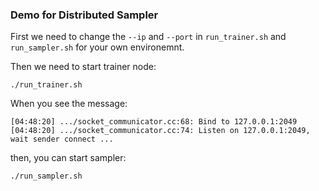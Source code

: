 ### Demo for Distributed Sampler

First we need to change the `--ip` and `--port` in `run_trainer.sh` and `run_sampler.sh` for your own environemnt.

Then we need to start trainer node:

```
./run_trainer.sh
```

When you see the message:

```
[04:48:20] .../socket_communicator.cc:68: Bind to 127.0.0.1:2049
[04:48:20] .../socket_communicator.cc:74: Listen on 127.0.0.1:2049, wait sender connect ...
```

then, you can start sampler:

```
./run_sampler.sh
```